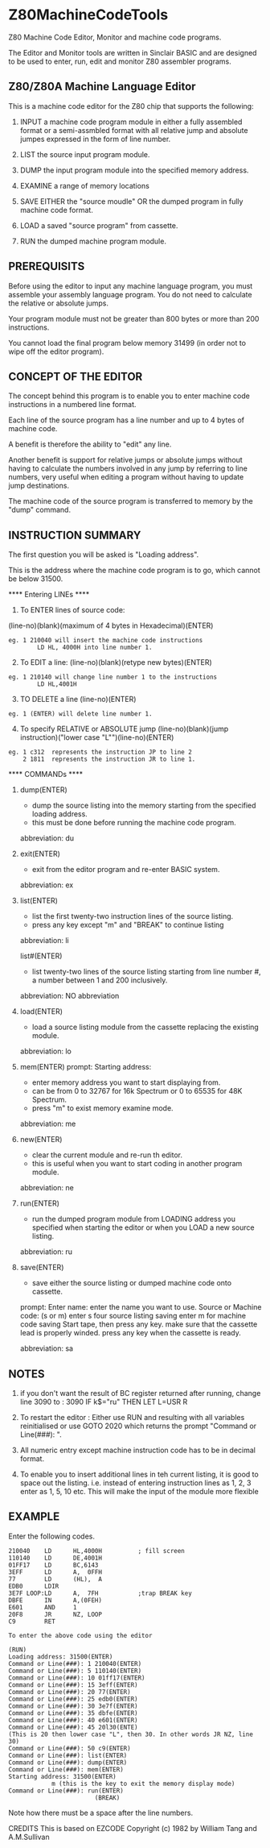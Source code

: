 # Z80MachineCodeTools
Z80 Machine Code Editor, Monitor and machine code programs.

The Editor and Monitor tools are written in Sinclair BASIC and are designed to be used to enter, run, edit and monitor Z80 assembler programs.

## Z80/Z80A Machine Language Editor

This is a machine code editor for the Z80 chip that supports the following:

1. INPUT a machine code program module in either a fully assembled format or a semi-assmbled format with all relative jump and absolute jumpes expressed in the form of line number.

2. LIST the source input program module.

3. DUMP the input program module into the specified memory address.

4. EXAMINE a range of memory locations

5. SAVE EITHER the "source moudle"  OR the dumped program in fully machine code format.

6. LOAD a saved "source program" from cassette.

7. RUN the dumped machine program module.

## PREREQUISITS
Before using the editor to input any machine language program, you must assemble your assembly language program. You do not need to calculate the relative or absolute jumps.

Your program module must not be greater than 800 bytes or more than 200 instructions.

You cannot load the final program below memory 31499 (in order not to wipe off the editor program).

## CONCEPT OF THE EDITOR
The concept behind this program is to enable you to enter machine code instructions in a numbered line format.

Each line of the source program has a line number and up to 4 bytes of machine code.

A benefit is therefore the ability to "edit" any line.

Another benefit is support for relative jumps or absolute jumps without having to calculate the numbers involved in any jump by referring to line numbers, very useful when editing a program without having to update jump destinations.

The machine code of the source program is transferred to memory by the "dump" command.

## INSTRUCTION SUMMARY

The first question you will be asked is "Loading address".

This is the address where the machine code program is to go, which cannot be below 31500.

**** Entering LINEs ****

1. To ENTER lines of source code:

(line-no)(blank)(maximum of 4 bytes in Hexadecimal)(ENTER)
```
eg. 1 210040 will insert the machine code instructions
        LD HL, 4000H into line number 1.
```
2. To EDIT a line:
(line-no)(blank)(retype new bytes)(ENTER)
```
eg. 1 210140 will change line number 1 to the instructions
        LD HL,4001H
```
3. TO DELETE a line
(line-no)(ENTER)
```
eg. 1 (ENTER) will delete line number 1.
```
4. To specify RELATIVE or ABSOLUTE jump
(line-no)(blank)(jump instruction)("lower case "L"")(line-no)(ENTER)
```
eg. 1 c312  represents the instruction JP to line 2
    2 1811  represents the instruction JR to line 1.
```

**** COMMANDs ****

1. dump(ENTER)
    * dump the source listing into the memory starting from the specified loading address.
    * this must be done before running the machine code program.

    abbreviation: du

2. exit(ENTER)
    * exit from the editor program and re-enter BASIC system.

    abbreviation: ex

3. list(ENTER)
    * list the first twenty-two instruction lines of the source listing.
    * press any key except "m" and "BREAK" to continue listing

    abbreviation: li

    list#(ENTER)
    * list twenty-two lines of the source listing starting from line number #, a number between 1 and 200 inclusively.

    abbreviation: NO abbreviation

4.  load(ENTER)
    * load a source listing module from the cassette replacing the existing module.

    abbreviation: lo

5. mem(ENTER)
    prompt: Starting address:
    * enter memory address you want to start displaying from.
    * can be from 0 to 32767 for 16k Spectrum or 0 to 65535 for 48K Spectrum.
    * press "m" to exist memory examine mode.

    abbreviation: me

6. new(ENTER)
    * clear the current module and re-run th editor.
    * this is useful when you want to start coding in another program module.

    abbreviation: ne

7. run(ENTER)
    * run the dumped program module from LOADING address you specified when starting the editor or when you LOAD a new source listing.

    abbreviation: ru

8. save(ENTER)
    * save either the source listing or dumped machine code onto cassette.

    prompt: Enter name:
        enter the name you want to use.
    Source or Machine code: (s or m)
        enter s four source listing saving
        enter m for machine code saving
    Start tape, then press any key.
        make sure that the cassette lead is properly winded.
        press any key when the cassette is ready.

    abbreviation: sa

## NOTES
1. if you don't want the result of BC register returned after running, change line 3090 to :
    3090 IF k$="ru" THEN LET L=USR R

2. To restart the editor :
    Either use RUN and resulting with all variables reinitialised
    or use GOTO 2020 which returns the prompt "Command or Line(###): ".

3. All numeric entry except machine instruction code has to be in decimal format.

4. To enable you to insert additional lines in teh current listing, it is good to space out the listing.
    i.e. instead of entering instruction lines as 1, 2, 3 enter as 1, 5, 10 etc.
    This will make the input of the module more flexible


## EXAMPLE
Enter the following codes.

    210040    LD      HL,4000H          ; fill screen
    110140    LD      DE,4001H
    01FF17    LD      BC,6143
    3EFF      LD      A,  0FFH
    77        LD      (HL),  A
    EDB0      LDIR
    3E7F LOOP:LD      A,  7FH           ;trap BREAK key
    DBFE      IN      A,(0FEH)
    E601      AND     1
    20F8      JR      NZ, LOOP
    C9        RET

    To enter the above code using the editor

    (RUN)
    Loading address: 31500(ENTER)
    Command or Line(###): 1 210040(ENTER)
    Command or Line(###): 5 110140(ENTER)
    Command or Line(###): 10 01ff17(ENTER)
    Command or Line(###): 15 3eff(ENTER)
    Command or Line(###): 20 77(ENTER)
    Command or Line(###): 25 edb0(ENTER)
    Command or Line(###): 30 3e7f(ENTER)
    Command or Line(###): 35 dbfe(ENTER)
    Command or Line(###): 40 e601(ENTER)
    Command or Line(###): 45 20l30(ENTE)
    (This is 20 then lower case "L", then 30. In other words JR NZ, line 30)
    Command or Line(###): 50 c9(ENTER)
    Command or Line(###): list(ENTER)
    Command or Line(###): dump(ENTER)
    Command or Line(###): mem(ENTER)
    Starting address: 31500(ENTER)
                m (this is the key to exit the memory display mode)
    Command or Line(###): run(ENTER)
                            (BREAK)

Note how there must be a space after the line numbers.

CREDITS
This is based on EZCODE  Copyright (c) 1982 by William Tang and A.M.Sullivan
